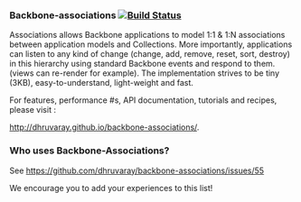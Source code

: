 ### Backbone-associations [![Build Status](https://travis-ci.org/dhruvaray/backbone-associations.png?branch=master)](https://travis-ci.org/dhruvaray/backbone-associations)

Associations allows Backbone applications to model 1:1 & 1:N associations between application models and Collections. More importantly, applications can listen to any kind of change (change, add, remove, reset, sort, destroy) in this hierarchy using standard Backbone events and respond to them. (views can re-render for example). The implementation strives to be tiny (3KB), easy-to-understand, light-weight and fast.

For features, performance #s, API documentation, tutorials and recipes, please visit :

http://dhruvaray.github.io/backbone-associations/.


### Who uses Backbone-Associations? 

See https://github.com/dhruvaray/backbone-associations/issues/55

We encourage you to add your experiences to this list!
